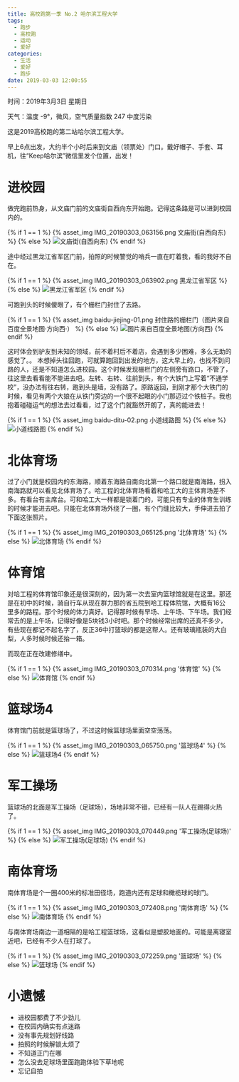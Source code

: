 ```yaml
---
title: 高校跑第一季 No.2 哈尔滨工程大学
tags:
  - 跑步
  - 高校跑
  - 运动
  - 爱好
categories:
  - 生活
  - 爱好
  - 跑步
date: 2019-03-03 12:00:55
---
```


时间：2019年3月3日 星期日

天气：温度 -9°，微风，空气质量指数 247 中度污染

这是2019高校跑的第二站哈尔滨工程大学。

早上6点出发，大约半个小时后来到文庙（领票处）门口。戴好帽子、手套、耳机，往“Keep哈尔滨”微信里发个位置，出发！

# 进校园

做完跑前热身，从文庙门前的文庙街自西向东开始跑。记得这条路是可以进到校园内的。

{% if 1 == 1 %}
  {% asset_img IMG_20190303_063156.png 文庙街(自西向东) %}
{% else %}
  ![文庙街(自西向东)](./season-one-No.2-hrbeu/IMG_20190303_063156.png '文庙街(自西向东)')
{% endif %}

途中经过黑龙江省军区门前，拍照的时候警觉的哨兵一直在盯着我，看的我好不自在。

{% if 1 == 1 %} 
  {% asset_img IMG_20190303_063902.png 黑龙江省军区 %}
{% else %}
  ![黑龙江省军区](./season-one-No.2-hrbeu/IMG_20190303_063902.png '黑龙江省军区')
{% endif %}

可跑到头的时候傻眼了，有个栅栏门封住了去路。

{% if 1 == 1 %} 
  {% asset_img baidu-jiejing-01.png 封住路的栅栏门（图片来自百度全景地图·方向西·） %}
{% else %}
  ![图片来自百度全景地图(方向西)](./season-one-No.2-hrbeu/baidu-jiejing-01.png '封住路的栅栏门（图片来自百度全景地图·方向西·）')
{% endif %}

这时体会到驴友到未知的领域，前不着村后不着店，会遇到多少困难，多么无助的感觉了。。
本想掉头往回跑，可就算跑回到出发的地方，这大早上的，也找不到问路的人，还是不知道怎么进校园。这个时候发现栅栏门的左侧旁有路口，不管了，往这里去看看能不能进去吧。左转、右转、往前到头，有个大铁门上写着“不通学校”，没办法有往右转，跑到头是墙，没有路了。原路返回，到刚才那个大铁门的时候，看见有两个大娘在从铁门旁边的一个很不起眼的小门那迈过个铁桩子。我也抱着碰碰运气的想法去过看看，过了这个门就豁然开朗了，真的能进去！

{% if 1 == 1 %} 
  {% asset_img baidu-ditu-02.png 小道线路图 %}
{% else %}
  ![](./season-one-No.2-hrbeu/baidu-ditu-02.png '小道线路图')
{% endif %}

# 北体育场

过了小门就是校园内的东海路，顺着东海路自南向北第一个路口就是南海路，拐入南海路就可以看见北体育场了。哈工程的北体育场看着和哈工大的主体育场差不多。有看台有主席台。可和哈工大一样都是锁着门的，可能只有专业的体育生训练的时候才能进去吧。只能在北体育场外绕了一圈，有个门缝比较大，手伸进去拍了下面这张照片。

{% if 1 == 1 %}
  {% asset_img IMG_20190303_065125.png '北体育场' %}
{% else %}
  ![](./season-one-No.2-hrbeu/IMG_20190303_065125.png '北体育场')
{% endif %}

# 体育馆

对哈工程的体育馆印象还是很深刻的，因为第一次去室内篮球馆就是在这里。那还是在初中的时候，骑自行车从现在群力那的省五院到哈工程体院馆，大概有16公里多的路程。那个时候的体力真好。记得那时候有早场、上午场、下午场。我们经常去的是上午场，记得好像是5块钱3小时吧。那个时候经常出席的还真不多少，有些现在都记不起名字了，反正36中打篮球的都是这帮人。还有玻璃瓶装的大白梨，人多时候时候还抬一箱。

而现在正在改建修缮中。

{% if 1 == 1 %}
  {% asset_img IMG_20190303_070314.png '体育馆' %}
{% else %}
  ![](season-one-No.2-hrbeu/IMG_20190303_070314.png '体育馆')
{% endif %}

# 篮球场4
体育馆门前就是篮球场了，不过这时候篮球场里面空空荡荡。

{% if 1 == 1 %}
  {% asset_img IMG_20190303_065750.png '篮球场4' %}
{% else %}
  ![](season-one-No.2-hrbeu/IMG_20190303_065750.png '篮球场4')
{% endif %}

# 军工操场
篮球场的北面是军工操场（足球场），场地非常不错，已经有一队人在踢得火热了。

{% if 1 == 1 %}
  {% asset_img IMG_20190303_070449.png '军工操场(足球场)' %}
{% else %}
  ![](season-one-No.2-hrbeu/IMG_20190303_070449.png '军工操场(足球场)')
{% endif %}

# 南体育场

南体育场是个一圈400米的标准田径场，跑道内还有足球和橄榄球的球门。

{% if 1 == 1 %}
  {% asset_img IMG_20190303_072408.png '南体育场' %}
{% else %}
  ![](season-one-No.2-hrbeu/IMG_20190303_072408.png '南体育场')
{% endif %}

与南体育场南边一道相隔的是哈工程篮球场，这看似是塑胶地面的。可能是离寝室近吧，已经有不少人在打球了。

{% if 1 == 1 %}
  {% asset_img IMG_20190303_072259.png '篮球场' %}
{% else %}
  ![](season-one-No.2-hrbeu/IMG_20190303_072259.png '篮球场')
{% endif %}

# 小遗憾

- 进校园都费了不少劲儿
- 在校园内确实有点迷路
- 没有事先规划好线路
- 拍照的时候解锁太烦了
- 不知道正门在哪
- 怎么没去足球场里面跑跑体验下草地呢
- 忘记自拍
